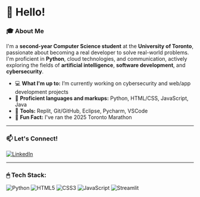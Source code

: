 # 👋 Hello!

### 🎓 About Me
I'm a **second-year Computer Science student** at the **University of Toronto**, passionate about becoming a real developer to solve real-world problems. I'm proficient in **Python**, cloud technologies, and communication, actively exploring the fields of **artificial intelligence**, **software development**, and **cybersecurity**.

- 💻 **What I'm up to:** I’m currently working on cybersecurity and web/app development projects
- 💾 **Proficient languages and markups:** Python, HTML/CSS, JavaScript, Java
- 🔧 **Tools:** Replit, Git/GitHub, Eclipse, Pycharm, VSCode
- 🌟 **Fun Fact:** I've ran the 2025 Toronto Marathon

---

### 📫 Let's Connect!
[![LinkedIn](https://img.shields.io/badge/LinkedIn-%230077B5.svg?logo=linkedin&logoColor=white)](https://linkedin.com/in/martinuoftcs/) 

---

### 🖱 Tech Stack:
![Python](https://img.shields.io/badge/python-3670A0?style=for-the-badge&logo=python&logoColor=ffdd54) ![HTML5](https://img.shields.io/badge/html5-%23E34F26.svg?style=for-the-badge&logo=html5&logoColor=white) ![CSS3](https://img.shields.io/badge/css3-%231572B6.svg?style=for-the-badge&logo=css3&logoColor=white) ![JavaScript](https://img.shields.io/badge/javascript-%23323330.svg?style=for-the-badge&logo=javascript&logoColor=%23F7DF1E) ![Streamlit](https://img.shields.io/badge/Streamlit-%23FE4B4B.svg?style=for-the-badge&logo=streamlit&logoColor=white)
